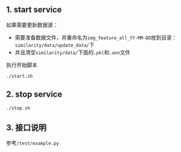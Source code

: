 ## 1. start service

如果需要更新数据源：

- 需要准备数据文件，并重命名为`img_feature_all_YY-MM-DD`放到目录：`similarity/data/update_data/`下
- 并且清空`similarity/data/`下面的`.pkl`和`.ann`文件

执行开始脚本

```shell
./start.sh
```

## 2. stop service

```shell
./stop.sh
```

## 3. 接口说明

参考`/test/example.py`
